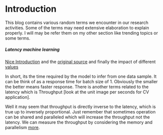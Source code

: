 # Introduction

This blog contains various random terms we encounter in our research activities. Some of the terms may need extensive elaboration to explain properly. I will may be refer them on my other section like trending topics or some terms.

##### Latency machine learning

[Nice Introduction](#https://iq.opengenus.org/latency-ml/#:~:text=Latency%20and%20throughput%20can%20be%20used%20interchangeably.&text=Latency%20is%20for%20batch%20size,and%20depends%20on%20the%20system) and the [original source](https://www.tiriasresearch.com/wp-content/uploads/2018/05/TIRIAS-Research-NVIDIA-PLASTER-Deep-Learning-Framework.pdf) and finally the impact of different [values](https://www.nngroup.com/articles/response-times-3-important-limits/)


In short, its the time required by the model to infer from one data sample. It can be think of as a response time for batch size of 1. Obviously the smaller the better means faster response. There is another terms related to the latency which is Throughput [look at the unit image per seconds for CV application].

Well it may seem that throughput is directly inverse to the latency, which is true up to inversely proportional. Just remember that sometimes operation can be shared and paralleled which will increase the throughput not the latency. We can measure the throughput by considering the memory and parallelism [more](https://towardsdatascience.com/the-correct-way-to-measure-inference-time-of-deep-neural-networks-304a54e5187f).
